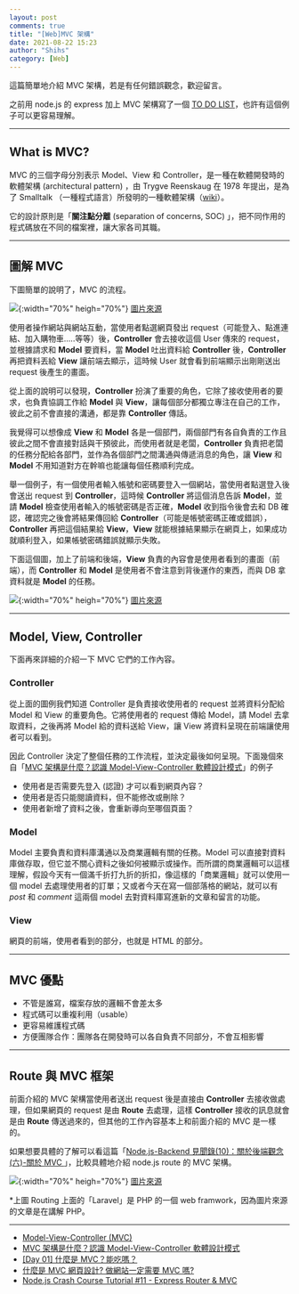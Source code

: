 ```yaml
---
layout: post
comments: true
title: "[Web]MVC 架構"
date: 2021-08-22 15:23
author: "Shihs"
category: [Web]
---
```


這篇簡單地介紹 MVC 架構，若是有任何錯誤觀念，歡迎留言。

之前用 node.js 的 express 加上 MVC 架構寫了一個 [TO DO LIST](https://github.com/shihs/to-do-list-app)，也許有這個例子可以更容易理解。

---

## What is MVC?

MVC 的三個字母分別表示 Model、View 和 Controller，是一種在軟體開發時的軟體架構 (architectural pattern) ，由 Trygve Reenskaug 在 1978 年提出，是為了 Smalltalk （一種程式語言）所發明的一種軟體架構（[wiki](https://zh.wikipedia.org/wiki/MVC)）。

它的設計原則是「**關注點分離** (separation of concerns, SOC) 」，把不同作用的程式碼放在不同的檔案裡，讓大家各司其職。

---

## 圖解 MVC

下圖簡單的說明了，MVC 的流程。

![](https://i.imgur.com/bVwaxlv.jpg){:width="70%" heigh="70%"}
[圖片來源](https://www.hellosanta.com.tw/blog/Graphical-MVC-architecture)

使用者操作網站與網站互動，當使用者點選網頁發出 request（可能登入、點進連結、加入購物車.....等等）後，**Controller** 會去接收這個 User 傳來的 request，並根據請求和 **Model** 要資料，當 **Model** 吐出資料給 **Controller** 後，**Controller** 再把資料丟給 **View** 讓前端去顯示，這時候 User 就會看到前端顯示出剛剛送出 request 後產生的畫面。

從上面的說明可以發現，**Controller** 扮演了重要的角色，它除了接收使用者的要求，也負責協調工作給 **Model** 與 **View**，讓每個部分都獨立專注在自己的工作，彼此之前不會直接的溝通，都是靠 **Controller** 傳話。

我覺得可以想像成 **View** 和 **Model** 各是一個部門，兩個部門有各自負責的工作且彼此之間不會直接對話與干預彼此，而使用者就是老闆，**Controller** 負責把老闆的任務分配給各部門，並作為各個部門之間溝通與傳遞消息的角色，讓 **View** 和 **Model** 不用知道對方在幹嘛也能讓每個任務順利完成。

舉一個例子，有一個使用者輸入帳號和密碼要登入一個網站，當使用者點選登入後會送出 request 到 **Controller**，這時候 **Controller** 將這個消息告訴 **Model**，並請 **Model** 檢查使用者輸入的帳號密碼是否正確，**Model** 收到指令後會去和 DB 確認，確認完之後會將結果傳回給 **Controller**（可能是帳號密碼正確或錯誤），**Controller** 再把這個結果給 **View**，**View** 就能根據結果顯示在網頁上，如果成功就順利登入，如果帳號密碼錯誤就顯示失敗。

下面這個圖，加上了前端和後端，**View** 負責的內容會是使用者看到的畫面（前端），而 **Controller** 和 **Model** 是使用者不會注意到背後運作的東西，而與 DB 拿資料就是 **Model** 的任務。

![](https://dotblogsfile.blob.core.windows.net/user/%E5%B7%A5%E7%A8%8B%E8%89%AF%E7%94%B0/ec9b5c12-03c6-4658-a3f2-85f4bdeaf371/1538274044_80461.png){:width="70%" heigh="70%"}
[圖片來源](https://dotblogs.com.tw/armycoding/2018/09/29/164045)

---

## Model, View, Controller

下面再來詳細的介紹一下 MVC 它們的工作內容。

### Controller

從上面的圖例我們知道 Controller 是負責接收使用者的 request 並將資料分配給 Model 和 View 的重要角色。它將使用者的 request 傳給 Model，請 Model 去拿取資料，之後再將 Model 給的資料送給 View，讓 View 將資料呈現在前端讓使用者可以看到。

因此 Controller 決定了整個任務的工作流程，並決定最後如何呈現。下面幾個來自「[MVC 架構是什麼？認識 Model-View-Controller 軟體設計模式](https://tw.alphacamp.co/blog/mvc-model-view-controller)」的例子

-   使用者是否需要先登入 (認證) 才可以看到網頁內容？
-   使用者是否只能閱讀資料，但不能修改或刪除？
-   使用者新增了資料之後，會重新導向至哪個頁面？

### Model

Model 主要負責和資料庫溝通以及商業邏輯有關的任務。Model 可以直接對資料庫做存取，但它並不關心資料之後如何被顯示或操作。而所謂的商業邏輯可以這樣理解，假設今天有一個滿千折打九折的折扣，像這樣的「商業邏輯」就可以使用一個 model 去處理使用者的訂單；又或者今天在寫一個部落格的網站，就可以有 _post_ 和 _comment_ 這兩個 model 去對資料庫寫進新的文章和留言的功能。

### View

網頁的前端，使用者看到的部分，也就是 HTML 的部分。

---

## MVC 優點

-   不管是誰寫，檔案存放的邏輯不會差太多
-   程式碼可以重複利用（usable）
-   更容易維護程式碼
-   方便團隊合作：團隊各在開發時可以各自負責不同部分，不會互相影響

---

## Route 與 MVC 框架

前面介紹的 MVC 架構當使用者送出 request 後是直接由 **Controller** 去接收做處理，但如果網頁的 request 是由 **Route** 去處理，這樣 **Controller** 接收的訊息就會是由 **Route** 傳送過來的，但其他的工作內容基本上和前面介紹的 MVC 是一樣的。

如果想要具體的了解可以看這篇「[Node.js-Backend 見聞錄(10)：關於後端觀念(六)-關於 MVC ](https://ithelp.ithome.com.tw/articles/10194968)」，比較具體地介紹 node.js route 的 MVC 架構。

![](https://2.bp.blogspot.com/-gX62WAgkWWs/VIXBRs6w6SI/AAAAAAAAAvM/hmx8361at9k/s1600/laravel-mvc-components.png){:width="70%" heigh="70%"}
[圖片來源](https://tutorial-4-php.blogspot.com/2014/12/model-view-controller-mvc.html)

\*上圖 Routing 上面的「Laravel」是 PHP 的一個 web framwork，因為圖片來源的文章是在講解 PHP。

---

-   [Model-View-Controller (MVC) ](https://tutorial-4-php.blogspot.com/2014/12/model-view-controller-mvc.html)
-   [MVC 架構是什麼？認識 Model-View-Controller 軟體設計模式](https://tw.alphacamp.co/blog/mvc-model-view-controller)
-   [[Day 01] 什麼是 MVC？能吃嗎？ ](https://ithelp.ithome.com.tw/articles/10191216)
-   [什麼是 MVC 網頁設計? 做網站一定需要 MVC 嗎?](https://www.ibest.tw/mvc-website.php)
-   [Node.js Crash Course Tutorial #11 - Express Router & MVC](https://www.youtube.com/watch?v=zW_tZR0Ir3Q)

